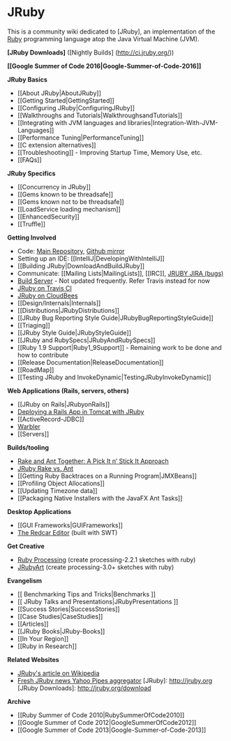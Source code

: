 JRuby
=====

This is a community wiki dedicated to [JRuby], an implementation of the [Ruby](http://www.ruby-lang.org/en) programming language atop the Java Virtual Machine (JVM).

**[JRuby Downloads]** ([Nightly Builds] (http://ci.jruby.org/))

**[[Google Summer of Code 2016|Google-Summer-of-Code-2016]]**

**JRuby Basics**

* [[About JRuby|AboutJRuby]]
* [[Getting Started|GettingStarted]]
* [[Configuring JRuby|ConfiguringJRuby]]
* [[Walkthroughs and Tutorials|WalkthroughsandTutorials]]
* [[Integrating with JVM languages and libraries|Integration-With-JVM-Languages]]
* [[Performance Tuning|PerformanceTuning]]
* [[C extension alternatives]]
* [[Troubleshooting]] - Improving Startup Time, Memory Use, etc.
* [[FAQs]]

**JRuby Specifics**

* [[Concurrency in JRuby]]
* [[Gems known to be threadsafe]]
* [[Gems known not to be threadsafe]]
* [[LoadService loading mechanism]]
* [[EnhancedSecurity]]
* [[Truffle]]

**Getting Involved**

* Code: [Main Repository](http://jruby.org/git), [Github mirror](http://github.com/jruby/jruby/tree/master)
* Setting up an IDE: [[IntelliJ|DevelopingWithIntelliJ]]
* [[Building JRuby|DownloadAndBuildJRuby]]
* Communicate: [[Mailing Lists|MailingLists]], [[IRC]], [JRUBY JIRA (bugs)](http://jira.codehaus.org/browse/JRUBY)
* [Build Server](http://ci.jruby.org) - Not updated frequently. Refer Travis instead for now
* [JRuby on Travis CI](https://travis-ci.org/jruby/jruby)
* [JRuby on CloudBees](https://projectodd.ci.cloudbees.com/view/JRuby/)
* [[Design/Internals|Internals]]
* [[Distributions|JRubyDistributions]]
* [[JRuby Bug Reporting Style Guide|JRubyBugReportingStyleGuide]]
* [[Triaging]]
* [[JRuby Style Guide|JRubyStyleGuide]]
* [[JRuby and RubySpecs|JRubyAndRubySpecs]]
* [[Ruby 1.9 Support|Ruby1_9Support]] - Remaining work to be done and how to contribute
* [[Release Documentation|ReleaseDocumentation]]
* [[RoadMap]]
* [[Testing JRuby and InvokeDynamic|TestingJRubyInvokeDynamic]]

**Web Applications (Rails, servers, others)**

* [[JRuby on Rails|JRubyonRails]]
* [Deploying a Rails App in Tomcat with JRuby](http://thenice.tumblr.com/post/133345213/deploying-a-rails-application-in-tomcat-with-jruby-a)
* [[ActiveRecord-JDBC]]
* [Warbler](https://github.com/jruby/warbler)
* [[Servers]]

**Builds/tooling**

* [Rake and Ant Together: A Pick It n’ Stick It Approach](http://www.engineyard.com/blog/2010/rake-and-ant-together-a-pick-it-n-stick-it-approach/)
* [JRuby Rake vs. Ant](http://watchitlater.com/blog/2011/03/jruby-rake-vs-ant/)
* [[Getting Ruby Backtraces on a Running Program|JMXBeans]]
* [[Profiling Object Allocations]]
* [[Updating Timezone data]]
* [[Packaging Native Installers with the JavaFX Ant Tasks]]

**Desktop Applications**

* [[GUI Frameworks|GUIFrameworks]]
* [The Redcar Editor](http://redcareditor.com/) (built with SWT)

**Get Creative**
* [Ruby Processing](https://github.com/jashkenas/ruby-processing/wiki) (create processing-2.2.1 sketches with ruby)
* [JRubyArt](https://ruby-processing.github.io/) (create processing-3.0+ sketches with ruby)

**Evangelism**

* [[ Benchmarking Tips and Tricks|Benchmarks ]]
* [[ JRuby Talks and Presentations|JRubyPresentations ]]
* [[Success Stories|SuccessStories]]
* [[Case Studies|CaseStudies]]
* [[Articles]]
* [[JRuby Books|JRuby-Books]]
* [[In Your Region]]
* [[Ruby in Research]]

**Related Websites**

* [JRuby's article on Wikipedia](http://en.wikipedia.org/wiki/JRuby)
* [Fresh JRuby news Yahoo Pipes aggregator](http://pipes.yahoo.com/pipes/pipe.info?_id=oCCxOv9w3BGq_aM_1vC6Jw)
[JRuby]: http://jruby.org
[JRuby Downloads]: http://jruby.org/download

**Archive**

* [[Ruby Summer of Code 2010|RubySummerOfCode2010]]
* [[Google Summer of Code 2012|GoogleSummerOfCode2012]]
* [[Google Summer of Code 2013|Google-Summer-of-Code-2013]]
